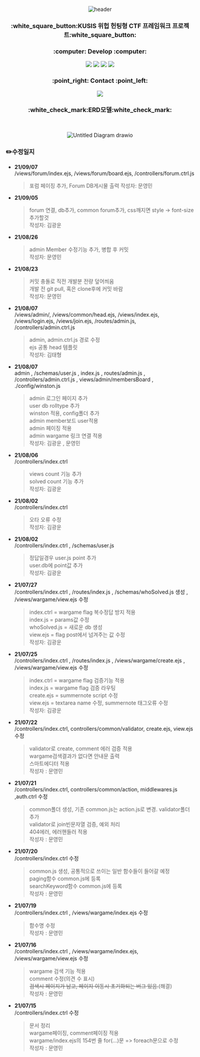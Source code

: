 <div align="center">

  ![header](https://capsule-render.vercel.app/api?type=waving&color=auto&height=300&section=header&text=CUHAON&fontSize=90&desc=BACKEND&descAlignY=65)
  <h3><strong>:white_square_button:KUSIS 위헙 헌팅형 CTF 프레임워크 프로젝트:white_square_button:</strong></h3>
  <h3>:computer: Develop :computer:</h3>
  <img src="https://img.shields.io/badge/Node.js-339933?style=flat-square&logo=Node.js&logoColor=white"/>
  <img src="https://img.shields.io/badge/Express-CC2929?style=flat-square&logo=Express&logoColor=white"/>
  <img src="https://img.shields.io/badge/MongoDB-47A248?style=flat-square&logo=MongoDB&logoColor=white"/>
  <img src="https://img.shields.io/badge/Ubuntu-E95420?style=flat-square&logo=Ubuntu&logoColor=white"/>

   <h3>:point_right: Contact :point_left:</h3>
   <a href="https://discord.gg/Tgps9mBn"><img src="https://img.shields.io/badge/Discord-5865F2?style=flat-square&logo=Discord&logoColor=white"/></a>
  <br>
  <h3>:white_check_mark:ERD모델:white_check_mark:</h3>
  <br>
  
  ![Untitled Diagram drawio](https://user-images.githubusercontent.com/75434755/132237863-9c60d7ef-f5fd-49d0-a645-ef2b7a08205e.png)

</div>

### :pencil2:수정일지  

- **21/09/07**  
  /views/forum/index.ejs, /views/forum/board.ejs, /controllers/forum.ctrl.js
  
  > 포럼 페이징 추가, Forum DB게시물 출력
  > 작성자: 문영민  

- **21/09/05**  
  >forum 연결, db추가, common forum추가, css깨지면 style -> font-size추가할것  
  > 작성자: 김광운  

- **21/08/26**  
  >admin Member 수정기능 추가, 병합 후 커밋    
  > 작성자: 문영민  

- **21/08/23**  
  >커밋 충돌로 직전 개발분 전량 덮어씌움  
  >개발 전 git pull, 혹은 clone후에 커밋 바람  
  > 작성자: 문영민  

- **21/08/07**  
  /views/admin/, /views/common/head.ejs, /views/index.ejs, /views/login.ejs, /views/join.ejs, /routes/admin.js, /controllers/admin.ctrl.js
  
  > admin, admin.ctrl.js 경로 수정  
  > ejs 공통 head 템플릿  
  > 작성자: 김태형
- **21/08/07**  
  admin , /schemas/user.js , index.js , routes/admin.js , /controllers/admin.ctrl.js , views/admin/membersBoard , ./config/winston.js

  > admin 로그인 페이지 추가  
  > user db rolltype 추가  
  > winston 적용, config폴더 추가  
  > admin member보드 user적용  
  > admin 페이징 적용  
  > admin wargame 링크 연결 적용  
  > 작성자: 김광운 , 문영민

- **21/08/06**  
  /controllers/index.ctrl

  > views count 기능 추가  
  > solved count 기능 추가  
  > 작성자: 김광운

- **21/08/02**  
  /controllers/index.ctrl

  > 오타 오류 수정  
  > 작성자: 김광운

- **21/08/02**  
  /controllers/index.ctrl , /schemas/user.js

  > 정답일경우 user.js point 추가  
  > user.db에 point값 추가  
  > 작성자: 김광운

- **21/07/27**  
  /controllers/index.ctrl , /routes/index.js , /schemas/whoSolved.js 생성 , /views/wargame/view.ejs 수정

  > index.ctrl = wargame flag 복수정답 방지 적용  
  > index.js = params값 수정  
  > whoSolved.js = 새로운 db 생성  
  > view.ejs = flag post에서 넘겨주는 값 수정  
  > 작성자: 김광운

- **21/07/25**  
  /controllers/index.ctrl , /routes/index.js , /views/wargame/create.ejs , /views/wargame/view.ejs 수정

  > index.ctrl = wargame flag 검증기능 적용  
  > index.js = wargame flag 검증 라우팅  
  > create.ejs = summernote script 수정  
  > view.ejs = textarea name 수정, summernote 태그오류 수정  
  > 작성자: 김광운

- **21/07/22**  
  /controllers/index.ctrl, controllers/common/validator, create.ejs, view.ejs 수정

  > validator로 create, comment 에러 검증 적용  
  > wargame검색결과가 없다면 안내문 출력  
  > 스마트에디터 적용  
  > 작성자 : 문영민

- **21/07/21**  
  /controllers/index.ctrl, controllers/common/action, middlewares.js ,auth.ctrl 수정

  > common폴더 생성, 기존 common.js는 action.js로 변경. validator폴더 추가  
  > validator로 join빈문자열 검증, 예외 처리  
  > 404에러, 에러핸들러 적용  
  > 작성자 : 문영민

- **21/07/20**  
  /controllers/index.ctrl 수정

  > common.js 생성, 공통적으로 쓰이는 일반 함수들이 들어갈 예정  
  > paging함수 common.js에 등록  
  > searchKeyword함수 common.js에 등록  
  > 작성자 : 문영민

- **21/07/19**  
  /controllers/index.ctrl , /views/wargame/index.ejs 수정

  > 함수명 수정  
  > 작성자 : 문영민

- **21/07/16**  
  /controllers/index.ctrl , /views/wargame/index.ejs, /views/wargame/view.ejs 수정

  > wargame 검색 기능 적용  
  > comment 수정(의견 수 표시)  
  > ~~검색시 페이지가 남고, 페이지 이동시 초기화되는 버그 있음.~~(해결)  
  > 작성자 : 문영민

- **21/07/15**  
  /controllers/index.ctrl 수정
  > 문서 정리  
  > wargame페이징, comment페이징 적용  
  > wargame/index.ejs의 154번 줄 for(...)문 => foreach문으로 수정  
  > 작성자 : 문영민
